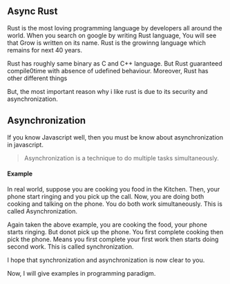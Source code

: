 ## Async Rust

Rust is the most loving programming language by developers all around the world. When you search on google by writing Rust language, You will see that Grow is written on its name. Rust is the growinng language which remains for next 40 years. 

Rust has roughly same binary as C and C++ language. But Rust guaranteed compile0time with absence of udefined behaviour. Moreover, Rust has other different things

But, the most important reason why i like rust is due to its security and asynchronization. 

## Asynchronization

If you know Javascript well, then you must be know about asynchronization in javascript. 

> Asynchronization is a technique to do multiple tasks simultaneously.

#### Example

In real world, suppose you are cooking you food in the Kitchen. Then, your phone start ringing and you pick up the call. Now, you are doing both cooking and talking on the phone. You do both work simultaneously. This is called Asynchronization.

Again taken the above example, you are cooking the food, your phone starts ringing. But donot pick up the phone. You first complete cooking then pick the phone. Means you first complete your first work then starts doing second work. This is called synchronization. 

I hope that synchronization and asynchronization is now clear to you. 

Now, I will give examples in programming paradigm.
